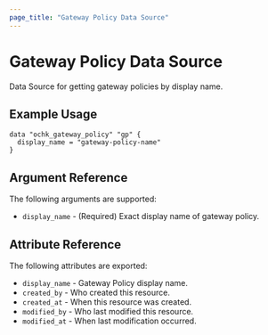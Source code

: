```yaml
---
page_title: "Gateway Policy Data Source"
---
```


# Gateway Policy Data Source

Data Source for getting gateway policies by display name. 

## Example Usage

```hcl
data "ochk_gateway_policy" "gp" {
  display_name = "gateway-policy-name"
}
```

## Argument Reference

The following arguments are supported:

* `display_name` - (Required) Exact display name of gateway policy.

## Attribute Reference

The following attributes are exported:
 * `display_name` - Gateway Policy display name. 
 * `created_by` - Who created this resource.
 * `created_at` - When this resource was created.
 * `modified_by` - Who last modified this resource. 
 * `modified_at` - When last modification occurred.   
 
